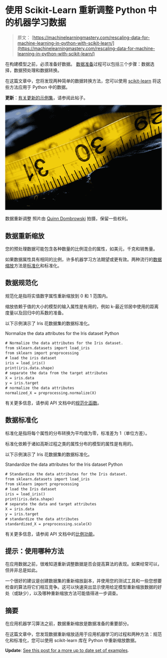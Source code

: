 # 使用 Scikit-Learn 重新调整 Python 中的机器学习数据

> 原文： [https://machinelearningmastery.com/rescaling-data-for-machine-learning-in-python-with-scikit-learn/](https://machinelearningmastery.com/rescaling-data-for-machine-learning-in-python-with-scikit-learn/)

在构建模型之前，必须准备好数据。 [数据准备](http://machinelearningmastery.com/how-to-prepare-data-for-machine-learning/ "How to Prepare Data For Machine Learning")过程可以包括三个步骤：数据选择，数据预处理和数据转换。

在这篇文章中，您将发现两种简单的数据转换方法，您可以使用 [scikit-learn](http://machinelearningmastery.com/a-gentle-introduction-to-scikit-learn-a-python-machine-learning-library/ "A Gentle Introduction to Scikit-Learn: A Python Machine Learning Library") 将这些方法应用于 Python 中的数据。

**更新**：[有关更新的示例集](http://machinelearningmastery.com/prepare-data-machine-learning-python-scikit-learn/)，请参阅此帖子。

[![Data Rescaling](img/fc8259088110f3e7b9ccb32457b8dc37.jpg)](https://3qeqpr26caki16dnhd19sv6by6v-wpengine.netdna-ssl.com/wp-content/uploads/2014/07/Data-Rescaling.jpg)

数据重新调整
照片由 [Quinn Dombrowski](https://www.flickr.com/photos/quinnanya/4508825094) 拍摄，保留一些权利。

## 数据重新缩放

您的预处理数据可能包含各种数量的比例混合的属性，如美元，千克和销售量。

如果数据属性具有相同的比例，许多机器学习方法期望或更有效。两种流行的[数据缩放](http://en.wikipedia.org/wiki/Feature_scaling)方法是[标准化](http://en.wikipedia.org/wiki/Normalization_(statistics))和标准化。

## 数据规范化

规范化是指将实值数字属性重新缩放到 0 和 1 范围内。

缩放依赖于值的大小的模型的输入属性是有用的，例如 k-最近邻居中使用的距离度量以及回归中的系数的准备。

以下示例演示了 Iris 花数据集的数据标准化。

Normalize the data attributes for the Iris dataset Python

```
# Normalize the data attributes for the Iris dataset.
from sklearn.datasets import load_iris
from sklearn import preprocessing
# load the iris dataset
iris = load_iris()
print(iris.data.shape)
# separate the data from the target attributes
X = iris.data
y = iris.target
# normalize the data attributes
normalized_X = preprocessing.normalize(X)
```

有关更多信息，请参阅 API 文档中的[规范化函数](http://scikit-learn.org/stable/modules/generated/sklearn.preprocessing.normalize.html)。

## 数据标准化

标准化是指将每个属性的分布转换为平均值为零，标准差为 1（单位方差）。

标准化依赖于诸如高斯过程之类的属性分布的模型的属性是有用的。

以下示例演示了 Iris 花数据集的数据标准化。

Standardize the data attributes for the Iris dataset Python

```
# Standardize the data attributes for the Iris dataset.
from sklearn.datasets import load_iris
from sklearn import preprocessing
# load the Iris dataset
iris = load_iris()
print(iris.data.shape)
# separate the data and target attributes
X = iris.data
y = iris.target
# standardize the data attributes
standardized_X = preprocessing.scale(X)
```

有关更多信息，请参阅 API 文档中的[比例功能](http://scikit-learn.org/stable/modules/generated/sklearn.preprocessing.scale.html#sklearn.preprocessing.scale)。

## 提示：使用哪种方法

在应用数据之前，很难知道重新调整数据是否会提高算法的表现。如果经常可以，但并非总是如此。

一个很好的建议是创建数据集的重新缩放副本，并使用您的测试工具和一些您想要检查的算法将它们相互竞争。这可以快速突出显示使用给定模型重新缩放数据的好处（或缺少），以及哪种重新缩放方法可能值得进一步调查。

## 摘要

在应用机器学习算法之前，数据重新缩放是数据准备的重要部分。

在这篇文章中，您发现数据重新缩放适用于应用机器学习的过程和两种方法：规范化和标准化，您可以使用 scikit-learn 库在 Python 中重新缩放数据。

**Update**: [See this post for a more up to date set of examples](http://machinelearningmastery.com/prepare-data-machine-learning-python-scikit-learn/).